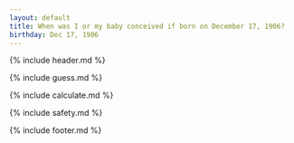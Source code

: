```yaml
---
layout: default
title: When was I or my baby conceived if born on December 17, 1906?
birthday: Dec 17, 1906
---
```


{% include header.md %}

{% include guess.md %}

{% include calculate.md %}

{% include safety.md %}

{% include footer.md %}



